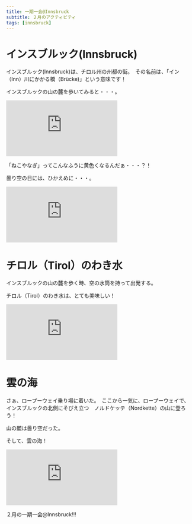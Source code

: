 ```yaml
---
title: 一期一会@Innsbruck
subtitle: ２月のアクティビティ
tags: [innsbruck]
---
```


# インスブルック(Innsbruck)

インスブルック(Innsbruck)は、チロル州の州都の街。　その名前は、「イン（Inn）川にかかる橋（Brücke)」という意味です！　　

インスブルックの山の麓を歩いてみると・・・。

![nekoyamagi](https://piwigo.schickl.de/i.php?/upload/2024/03/01/20240301175824-6f10cf89-me.jpg)

「ねこやなぎ」ってこんなふうに黄色くなるんだぁ・・・？！

曇り空の日には、ひかえめに・・・。

![20240228blumen](https://piwigo.schickl.de/i.php?/upload/2024/03/01/20240301175944-b180fed8-me.jpg)

# チロル（Tirol）のわき水

インスブルックの山の麓を歩く時、空の水筒を持って出発する。

チロル（Tirol）のわき水は、とても美味しい！　

![wasser](https://piwigo.schickl.de/i.php?/upload/2024/03/01/20240301180227-dbdbe731-me.jpg)

# 雲の海

さぁ、ロープーウェイ乗り場に着いた。　ここから一気に、ロープーウェイで、インスブルックの北側にそびえ立つ　ノルドケッテ（Nordkette）の山に登ろう！

山の麓は曇り空だった。

そして、雲の海！　

![wolkenmeer](https://piwigo.schickl.de/i.php?/upload/2024/03/01/20240301180351-b4c7f6f4-me.jpg)

２月の一期一会@Innsbruck!!!






